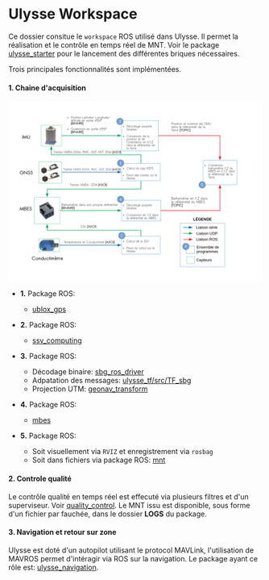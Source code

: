 Ulysse Workspace
===

Ce dossier consitue le `workspace` ROS utilisé dans Ulysse.
Il permet la réalisation et le contrôle en temps réel de MNT.
Voir le package [ulysse_starter](src/ulysse_starter/README.md) pour le lancement des différentes briques nécessaires.

Trois principales fonctionnalités sont implémentées.

#### 1. Chaine d'acquisition

![](readme_resources/acquisition.png)

* **1.** Package ROS:
	*  [ublox_gps](src/ublox_gps/README.md)
	
* **2.** Package ROS:
	*  [ssv_computing](src/ssv_computing/README.md)

* **3.** Package ROS:
	* Décodage binaire: [sbg_ros_driver](src/sbg_ros_driver/README.md)
	* Adpatation des messages:  [ulysse_tf/src/TF_sbg](src/ulysse_tf/README.md)
	* Projection UTM: [geonav_transform](src/geonav_transform/README.md)

* **4.** Package ROS:
	* [mbes](src/mbes/README.md)

* **5.** Package ROS:
	* Soit visuellement via `RVIZ` et enregistrement via `rosbag`
	* Soit dans fichiers via package ROS: [mnt](src/mnt/README.md)
	
#### 2. Controle qualité

Le contrôle qualité en temps réel est effecuté via plusieurs filtres et d'un superviseur. Voir [quality_control](src/quality_control/README.md).
Le MNT issu est disponible, sous forme d'un fichier par fauchée, dans le dossier **LOGS** du package.

#### 3. Navigation et retour sur zone

Ulysse est doté d'un autopilot utilisant le protocol MAVLink, l'utilisation de MAVROS permet d'intéragir via ROS sur la navigation. Le package ayant ce rôle est: [ulysse_navigation](src/ulysse_navigation/README.md).


